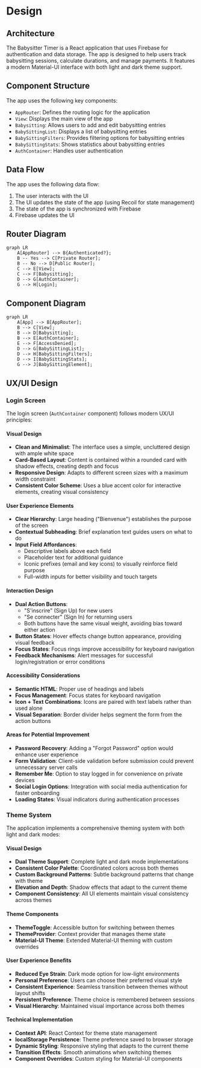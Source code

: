 # Design

## Architecture

The Babysitter Timer is a React application that uses Firebase for authentication and data storage. The app is designed to help users track babysitting sessions, calculate durations, and manage payments. It features a modern Material-UI interface with both light and dark theme support.

## Component Structure

The app uses the following key components:

* `AppRouter`: Defines the routing logic for the application
* `View`: Displays the main view of the app
* `Babysitting`: Allows users to add and edit babysitting entries
* `BabySittingList`: Displays a list of babysitting entries
* `BabySittingFilters`: Provides filtering options for babysitting entries
* `BabySittingStats`: Shows statistics about babysitting entries
* `AuthContainer`: Handles user authentication

## Data Flow

The app uses the following data flow:

1. The user interacts with the UI
2. The UI updates the state of the app (using Recoil for state management)
3. The state of the app is synchronized with Firebase
4. Firebase updates the UI

## Router Diagram

```mermaid
graph LR
    A[AppRouter] --> B{Authenticated?};
    B -- Yes --> C[Private Router];
    B -- No --> D[Public Router];
    C --> E[View];
    C --> F[Babysitting];
    D --> G[AuthContainer];
    G --> H[Login];
```

## Component Diagram

```mermaid
graph LR
    A[App] --> B[AppRouter];
    B --> C[View];
    B --> D[Babysitting];
    B --> E[AuthContainer];
    E --> F[AccessDenied];
    D --> G[BabySittingList];
    D --> H[BabySittingFilters];
    D --> I[BabySittingStats];
    G --> J[BabySittingElement];
```

## UX/UI Design

### Login Screen

The login screen (`AuthContainer` component) follows modern UX/UI principles:

#### Visual Design
- **Clean and Minimalist**: The interface uses a simple, uncluttered design with ample white space
- **Card-Based Layout**: Content is contained within a rounded card with shadow effects, creating depth and focus
- **Responsive Design**: Adapts to different screen sizes with a maximum width constraint
- **Consistent Color Scheme**: Uses a blue accent color for interactive elements, creating visual consistency

#### User Experience Elements
- **Clear Hierarchy**: Large heading ("Bienvenue") establishes the purpose of the screen
- **Contextual Subheading**: Brief explanation text guides users on what to do
- **Input Field Affordances**:
  - Descriptive labels above each field
  - Placeholder text for additional guidance
  - Iconic prefixes (email and key icons) to visually reinforce field purpose
  - Full-width inputs for better visibility and touch targets

#### Interaction Design
- **Dual Action Buttons**:
  - "S'inscrire" (Sign Up) for new users
  - "Se connecter" (Sign In) for returning users
  - Both buttons have the same visual weight, avoiding bias toward either action
- **Button States**: Hover effects change button appearance, providing visual feedback
- **Focus States**: Focus rings improve accessibility for keyboard navigation
- **Feedback Mechanisms**: Alert messages for successful login/registration or error conditions

#### Accessibility Considerations
- **Semantic HTML**: Proper use of headings and labels
- **Focus Management**: Focus states for keyboard navigation
- **Icon + Text Combinations**: Icons are paired with text labels rather than used alone
- **Visual Separation**: Border divider helps segment the form from the action buttons

#### Areas for Potential Improvement
- **Password Recovery**: Adding a "Forgot Password" option would enhance user experience
- **Form Validation**: Client-side validation before submission could prevent unnecessary server calls
- **Remember Me**: Option to stay logged in for convenience on private devices
- **Social Login Options**: Integration with social media authentication for faster onboarding
- **Loading States**: Visual indicators during authentication processes

### Theme System

The application implements a comprehensive theming system with both light and dark modes:

#### Visual Design
- **Dual Theme Support**: Complete light and dark mode implementations
- **Consistent Color Palette**: Coordinated colors across both themes
- **Custom Background Patterns**: Subtle background patterns that change with theme
- **Elevation and Depth**: Shadow effects that adapt to the current theme
- **Component Consistency**: All UI elements maintain visual consistency across themes

#### Theme Components
- **ThemeToggle**: Accessible button for switching between themes
- **ThemeProvider**: Context provider that manages theme state
- **Material-UI Theme**: Extended Material-UI theming with custom overrides

#### User Experience Benefits
- **Reduced Eye Strain**: Dark mode option for low-light environments
- **Personal Preference**: Users can choose their preferred visual style
- **Consistent Experience**: Seamless transition between themes without layout shifts
- **Persistent Preference**: Theme choice is remembered between sessions
- **Visual Hierarchy**: Maintained visual importance across both themes

#### Technical Implementation
- **Context API**: React Context for theme state management
- **localStorage Persistence**: Theme preference saved to browser storage
- **Dynamic Styling**: Responsive styling that adapts to the current theme
- **Transition Effects**: Smooth animations when switching themes
- **Component Overrides**: Custom styling for Material-UI components
